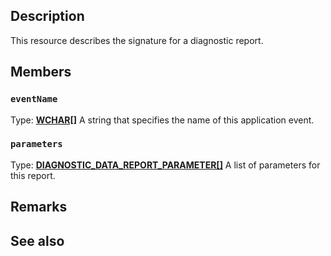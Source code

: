 ## Description

This resource describes the signature for a diagnostic report.

## Members

### `eventName`

Type: **[WCHAR\[\]](https://learn.microsoft.com/windows/desktop/winprog/windows-data-types)**
A string that specifies the name of this application event.

### `parameters`

Type: **[DIAGNOSTIC_DATA_REPORT_PARAMETER\[\]](https://learn.microsoft.com/windows/win32/api/diagnosticdataquerytypes/ns-diagnosticdataquerytypes-diagnostic_report_parameter)**
A list of parameters for this report.

## Remarks

## See also